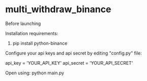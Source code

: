 # multi_withdraw_binance

Before launching

Installation requirements:
1. pip install python-binance

Configure your api keys and api secret by editing "config.py" file:

  api_key = 'YOUR_API_KEY'
  api_secret = 'YOUR_API_SECRET'

Open using:
  python main.py
